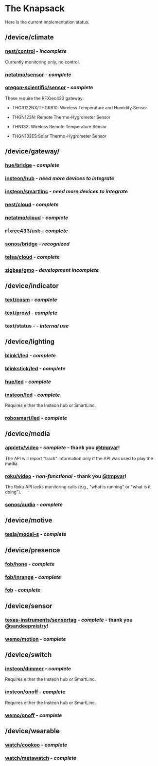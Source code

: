 # The Knapsack
Here is the current implementation status.

## /device/climate

### [nest/control](http://nest.com) - _incomplete_
Currently monitoring only, no control.

### [netatmo/sensor](http://www.netatmo.com) - _complete_

### [oregon-scientific/sensor](http://www.oregonscientificstore.com) - _complete_
These require the RFXrec433 gateway:

* THGR122NX/THGR810: Wireless Temperature and Humidity Sensor

* THGN123N: Remote Thermo-Hygrometer Sensor

* THN132: Wireless Remote Temperature Sensor

* THGN132ES:Solar Thermo-Hygrometer Sensor


## /device/gateway/

### [hue/bridge](http://www.meethue.com) - _complete_

### [insteon/hub](http://www.insteon.com/2242-222-insteon-hub.html) - _need more devices to integrate_

### [insteon/smartlinc](http://www.insteon.com/2412N-smartlinc-central-controller.html) - _need more devices to integrate_

### [nest/cloud](http://nest.com) - _complete_

### [netatmo/cloud](http://www.netatmo.com) - _complete_

### [rfxrec433/usb](http://www.rfxcom.com/store/Receivers/12113) - _complete_

### [sonos/bridge](http://www.sonos.com/system) - _recognized_

### [telsa/cloud](http://www.teslamotors.com/) - _complete_

### [zigbee/gmo](http://www.exegin.com/hardware/q53app.php) - _development incomplete_


## /device/indicator

### [text/cosm](http://xively.com) - _complete_

### [text/prowl](http://www.prowlapp.com) - _complete_

### text/status -  - _internal use_


## /device/lighting

### [blink1/led](http://thingm.com/products/blink-1.html) - _complete_

### [blinkstick/led](http://www.blinkstick.com) - _complete_

### [hue/led](http://www.meethue.com) - _complete_

### [insteon/led](http://www.insteon.com/bulb.html) - _complete_
Requires either the Insteon hub or SmartLinc.

### [robosmart/led](http://www.smarthome-labs.com) - _complete_


## /device/media

### [appletv/video](http://www.appletv.com/developer) - _complete_ - thank you [@tmpvar](https://github.com/tmpvar)!
The API will report "track" information only if the API was used to play the media.

### [roku/video](http://www.roku.com) - _non-functional_ - thank you [@tmpvar](https://github.com/tmpvar)!
The Roku API lacks monitoring calls (e.g., "what is running" or "what is it doing").

### [sonos/audio](http://www.sonos.com/system) - _complete_


## /device/motive

### [tesla/model-s](http://www.teslamotors.com/) - _complete_


## /device/presence

### [fob/hone](http://gethone.com) - _complete_

### [fob/inrange](http://www.usa.philips.com/c/App-enhanced-accessories/for-iphone-5-4s-the-new-ipad-aea1000_00/prd/en/) - _complete_

### [fob](http://www.hippih.com/hipkey) - _complete_


## /device/sensor

### [texas-instruments/sensortag](http://processors.wiki.ti.com/index.php/SensorTag_User_Guide) - _complete_ - thank you [@sandeepmistry](https://github.com/sandeepmistry)!

### [wemo/motion](http://www.belkin.com/us/wemo-motion) - _complete_


## /device/switch

### [insteon/dimmer](http://www.insteon.com/2457D2-lamplinc-dual-band.html) - _complete_
Requires either the Insteon hub or SmartLinc.

### [insteon/onoff](http://www.insteon.com/2456s3-appliancelinc.html) - _complete_
Requires either the Insteon hub or SmartLinc.

### [wemo/onoff](http://www.belkin.com/us/wemo-switch) - _complete_


## /device/wearable

### [watch/cookoo](http://cookoowatch.com) - _complete_

### [watch/metawatch](http://shop.metawatch.com) - _complete_
